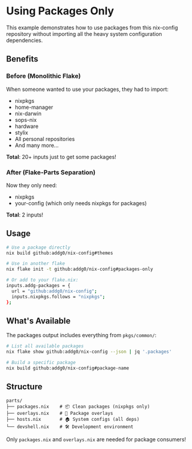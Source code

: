 # Using Packages Only

This example demonstrates how to use packages from this nix-config repository without importing all the heavy system configuration dependencies.

## Benefits

### Before (Monolithic Flake)
When someone wanted to use your packages, they had to import:
- nixpkgs
- home-manager  
- nix-darwin
- sops-nix
- hardware
- stylix
- All personal repositories
- And many more...

**Total**: 20+ inputs just to get some packages!

### After (Flake-Parts Separation)
Now they only need:
- nixpkgs
- your-config (which only needs nixpkgs for packages)

**Total**: 2 inputs!

## Usage

```bash
# Use a package directly
nix build github:addg0/nix-config#themes

# Use in another flake
nix flake init -t github:addg0/nix-config#packages-only

# Or add to your flake.nix:
inputs.addg-packages = {
  url = "github:addg0/nix-config";
  inputs.nixpkgs.follows = "nixpkgs";
};
```

## What's Available

The packages output includes everything from `pkgs/common/`:

```bash
# List all available packages
nix flake show github:addg0/nix-config --json | jq '.packages'

# Build a specific package
nix build github:addg0/nix-config#package-name
```

## Structure

```
parts/
├── packages.nix    # 📦 Clean packages (nixpkgs only)
├── overlays.nix    # 🔧 Package overlays  
├── hosts.nix       # 🏠 System configs (all deps)
└── devshell.nix    # 🛠️ Development environment
```

Only `packages.nix` and `overlays.nix` are needed for package consumers! 